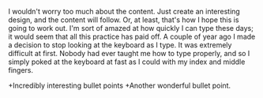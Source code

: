 I wouldn't worry too much about the content.
Just create an interesting design, and the content will follow.
Or, at least, that's how I hope this is going to work out.
I'm sort of amazed at how quickly I can type these days; it would seem that all this practice has paid off.
A couple of year ago I made a decision to stop looking at the keyboard as I type.
It was extremely difficult at first.
Nobody had ever taught me how to type properly, and so I simply poked at the keyboard at fast as I could with my index and middle fingers.

+Incredibly interesting bullet points
+Another wonderful bullet point.
